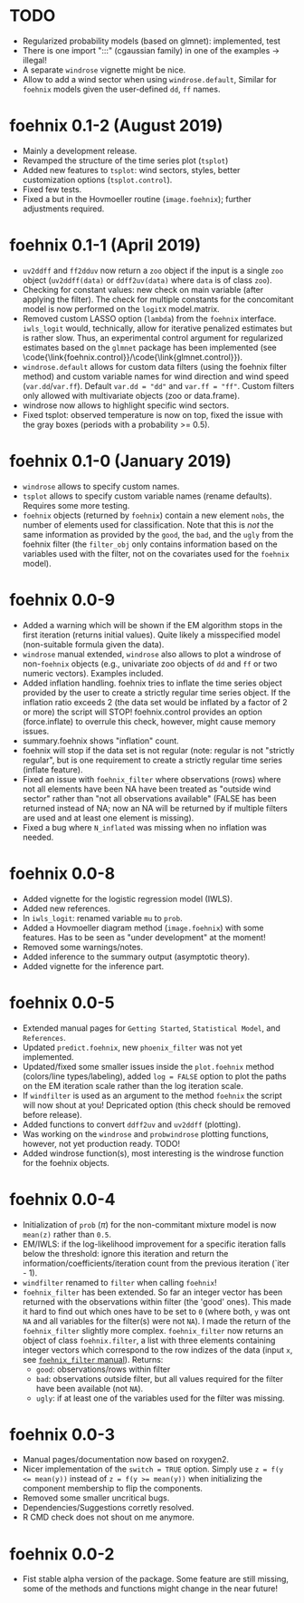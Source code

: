 
# TODO

* Regularized probability models (based on glmnet): implemented, test
* There is one import ":::" (cgaussian family) in one of the
  examples -> illegal!
* A separate `windrose` vignette might be nice.
* Allow to add a wind sector when using `windrose.default`, 
  Similar for `foehnix` models given the user-defined `dd`, `ff`
  names.

# foehnix 0.1-2 (August 2019)

* Mainly a development release.
* Revamped the structure of the time series plot (`tsplot`)
* Added new features to `tsplot`: wind sectors, styles, better customization options
    (`tsplot.control`).
* Fixed few tests.
* Fixed a but in the Hovmoeller routine (`image.foehnix`); further adjustments
    required.

# foehnix 0.1-1 (April 2019)

* `uv2ddff` and `ff2dduv` now return a `zoo` object if the input
    is a single `zoo` object (`uv2ddff(data)` or `ddff2uv(data)` where `data`
    is of class `zoo`).
* Checking for constant values: new check on main variable (after applying
    the filter). The check for multiple constants for the concomitant model
    is now performed on the `logitX` model.matrix.
* Removed custom LASSO option (`lambda`) from the `foehnix` interface.
    `iwls_logit` would, technically, allow for iterative penalized
    estimates but is rather slow. Thus, an experimental control argument
    for regularized estimates based on the `glmnet` package has been
    implemented (see \code{\link{foehnix.control}}/\code{\link{glmnet.control}}).
* `windrose.default` allows for custom data filters (using the foehnix filter
    method) and custom variable names for wind direction and wind speed
    (`var.dd`/`var.ff`). Default `var.dd = "dd"` and `var.ff = "ff"`.
    Custom filters only allowed with multivariate objects (zoo or data.frame).
* windrose now allows to highlight specific wind sectors.
* Fixed tsplot: observed temperature is now on top, fixed the issue with the
    gray boxes (periods with a probability >= 0.5).

# foehnix 0.1-0 (January 2019)

* `windrose` allows to specify custom names.
* `tsplot` allows to specify custom variable names (rename defaults).
   Requires some more testing.
* `foehnix` objects (returned by `foehnix`) contain a new element
   `nobs`, the number of elements used for classification.
   Note that this is _not_ the same information as provided by
   the `good`, the `bad`, and the `ugly` from the foehnix filter
   (the `filter_obj` only contains information based on the variables
   used with the filter, not on the covariates used for the `foehnix`
   model).

# foehnix 0.0-9

* Added a warning which will be shown if the EM algorithm stops
  in the first iteration (returns initial values). Quite likely
  a misspecified model (non-suitable formula given the data).
* `windrose` manual extended, `windrose` also allows to plot a windrose
  of non-`foehnix` objects (e.g., univariate zoo objects of `dd` and `ff`
  or two numeric vectors). Examples included.
* Added inflation handling. foehnix tries to inflate the time series
  object provided by the user to create a strictly regular time series
  object. If the inflation ratio exceeds 2 (the data set would be inflated
  by a factor of 2 or more) the script will STOP! foehnix.control provides
  an option (force.inflate) to overrule this check, however, might cause
  memory issues.
* summary.foehnix shows "inflation" count.
* foehnix will stop if the data set is not regular (note: regular is not
  "strictly regular", but is one requirement to create a strictly regular
  time series (inflate feature).
* Fixed an issue with `foehnix_filter` where observations (rows) where not
  all elements have been NA have been treated as "outside wind sector"
  rather than "not all observations available" (FALSE has been returned
  instead of NA; now an NA will be returned by if multiple filters are
  used and at least one element is missing).
* Fixed a bug where `N_inflated` was missing when no inflation was needed.

# foehnix 0.0-8

* Added vignette for the logistic regression model (IWLS).
* Added new references.
* In `iwls_logit`: renamed variable `mu` to `prob`.
* Added a Hovmoeller diagram method (`image.foehnix`) with some
  features. Has to be seen as "under development" at the moment!
* Removed some warnings/notes.
* Added inference to the summary output (asymptotic theory).
* Added vignette for the inference part.

# foehnix 0.0-5

* Extended manual pages for `Getting Started`, `Statistical Model`,
  and `References`.
* Updated `predict.foehnix`, new `phoenix_filter` was not yet implemented.
* Updated/fixed some smaller issues inside the `plot.foehnix` method
  (colors/line types/labeling), added `log = FALSE` option to plot the
  paths on the EM iteration scale rather than the log iteration scale.
* If `windfilter` is used as an argument to the method `foehnix` the
  script will now shout at you! Depricated option (this check should
  be removed before release).
* Added functions to convert `ddff2uv` and `uv2ddff` (plotting).
* Was working on the `windrose` and `probwindrose` plotting functions,
  however, not yet production ready. TODO!
* Added windrose function(s), most interesting is the windrose function
  for the foehnix objects.

# foehnix 0.0-4

* Initialization of `prob` ($\pi$) for the non-commitant mixture model
  is now `mean(z)` rather than `0.5`.
* EM/IWLS: if the log-likelihood improvement for a specific iteration
  falls below the threshold: ignore this iteration and return the
  information/coefficients/iteration count from the previous iteration
  (`iter - 1).
* `windfilter` renamed to `filter` when calling `foehnix`!
* `foehnix_filter` has been extended. So far an integer vector has
  been returned with the observations within filter (the 'good' ones).
  This made it hard to find out which ones have to be set to `0` 
  (where both, `y` was ont `NA` and all variables for the filter(s)
  were not `NA`). I made the return of the `foehnix_filter` slightly
  more complex. `foehnix_filter` now returns an object of class
  `foehnix.filter`, a list with three elements containing
  integer vectors which correspond to the row indizes of the data
  (input `x`, see [`foehnix_filter` manual](reference/foehnix_filter.html)).
  Returns:
  * `good`: observations/rows within filter
  * `bad`: observations outside filter, but all values required for the
     filter have been available (not `NA`).
  * `ugly`: if at least one of the variables used for the filter was
     missing.

# foehnix 0.0-3

* Manual pages/documentation now based on roxygen2.
* Nicer implementation of the `switch = TRUE` option. Simply
  use `z = f(y <= mean(y))` instead of `z = f(y >= mean(y))`
  when initializing the component membership to flip the components.
* Removed some smaller uncritical bugs.
* Dependencies/Suggestions corretly resolved.
* R CMD check does not shout on me anymore.

# foehnix 0.0-2

* Fist stable alpha version of the package. Some feature are still missing,
  some of the methods and functions might change in the near future!
